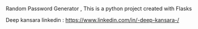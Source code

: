 Random Password Generator ,
This is a python project created with Flasks


Deep kansara 
linkedin : https://www.linkedin.com/in/-deep-kansara-/
